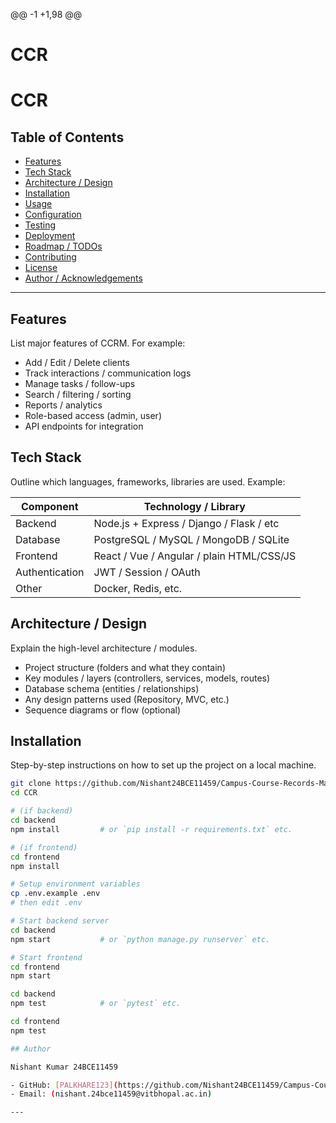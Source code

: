 @@ -1 +1,98 @@
# CCR
# CCR



## Table of Contents

- [Features](#features)  
- [Tech Stack](#tech-stack)  
- [Architecture / Design](#architecture--design)  
- [Installation](#installation)  
- [Usage](#usage)  
- [Configuration](#configuration)  
- [Testing](#testing)  
- [Deployment](#deployment)  
- [Roadmap / TODOs](#roadmap--todos)  
- [Contributing](#contributing)  
- [License](#license)  
- [Author / Acknowledgements](#author--acknowledgements)  

---

## Features

List major features of CCRM. For example:

- Add / Edit / Delete clients  
- Track interactions / communication logs  
- Manage tasks / follow-ups  
- Search / filtering / sorting  
- Reports / analytics  
- Role-based access (admin, user)  
- API endpoints for integration  

## Tech Stack

Outline which languages, frameworks, libraries are used. Example:

| Component       | Technology / Library            |
|----------------|----------------------------------|
| Backend         | Node.js + Express / Django / Flask / etc |
| Database        | PostgreSQL / MySQL / MongoDB / SQLite |
| Frontend         | React / Vue / Angular / plain HTML/CSS/JS |
| Authentication  | JWT / Session / OAuth              |
| Other           | Docker, Redis, etc.                |

## Architecture / Design

Explain the high-level architecture / modules.

- Project structure (folders and what they contain)  
- Key modules / layers (controllers, services, models, routes)  
- Database schema (entities / relationships)  
- Any design patterns used (Repository, MVC, etc.)  
- Sequence diagrams or flow (optional)  

## Installation

Step-by-step instructions on how to set up the project on a local machine.

```bash
git clone https://github.com/Nishant24BCE11459/Campus-Course-Records-Manager-CCRM.git
cd CCR

# (if backend)
cd backend
npm install         # or `pip install -r requirements.txt` etc.

# (if frontend)
cd frontend
npm install

# Setup environment variables
cp .env.example .env
# then edit .env

# Start backend server
cd backend
npm start           # or `python manage.py runserver` etc.

# Start frontend
cd frontend
npm start

cd backend
npm test            # or `pytest` etc.

cd frontend
npm test

## Author

Nishant Kumar 24BCE11459

- GitHub: [PALKHARE123](https://github.com/Nishant24BCE11459/Campus-Course-Records-Manager-CCRM)
- Email: (nishant.24bce11459@vitbhopal.ac.in)

---

